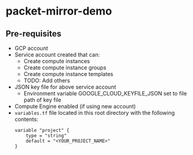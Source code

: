 # packet-mirror-demo

## Pre-requisites

- GCP account
- Service account created that can:
    - Create compute instances
    - Create compute instance groups
    - Create compute instance templates
    - TODO: Add others
- JSON key file for above service account
    - Environment variable GOOGLE_CLOUD_KEYFILE_JSON set to file path of key file
- Compute Engine enabled (if using new account)
- `variables.tf` file located in this root directory with the following contents:
    ```
    variable "project" {
        type = "string"
        default = "<YOUR_PROJECT_NAME>"
    }
    ```